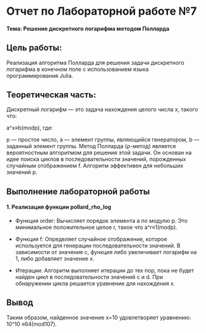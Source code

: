 





# Отчет по Лабораторной работе №7
#### Тема: Решение дискретного логарифма методом Полларда

## Цель работы:
Реализация алгоритма Полларда для решения задачи дискретного логарифма в конечном поле с использованием языка программирования Julia.


## Теоретическая часть:
Дискретный логарифм — это задача нахождения целого числа x, такого что:

a^x≡b(modp),
где:

p — простое число,
a — элемент группы, являющийся генератором,
b — заданный элемент группы.
Метод Полларда (ρ-метод) является вероятностным алгоритмом для решения этой задачи. Он основан на идее поиска циклов в последовательности значений, порожденных случайным отображением f. Алгоритм эффективен для небольших значений p.

## Выполнение лабораторной работы
#### 1. Реализация функции pollard_rho_log



- Функция order: Вычисляет порядок элемента a по модулю p. Это минимальное положительное целое r, такое что a^r≡1(modp).

- Функция f: Определяет случайное отображение, которое используется для генерации последовательности значений. В зависимости от значения c, функция либо увеличивает логарифм на 1, либо добавляет значение x.
- Итерации: Алгоритм выполняет итерации до тех пор, пока не будет найден цикл в последовательности значений c и d. При обнаружении цикла решается уравнение для нахождения x.

## Вывод
Таким образом, найденное значение x=10 удовлетворяет уравнению:
10^10 ≡64(mod107).
